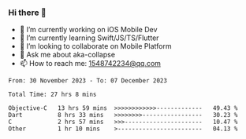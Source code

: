 ### Hi there 👋

<!--
**AkaShark/AkaShark** is a ✨ _special_ ✨ repository because its `README.md` (this file) appears on your GitHub profile.

Here are some ideas to get you started:
-->

- 🔭 I’m currently working on iOS Mobile Dev
- 🌱 I’m currently learning Swift/JS/TS/Flutter
- 👯 I’m looking to collaborate on Mobile Platform 
- 💬 Ask me about aka-collapse
- 📫 How to reach me: 1548742234@qq.com


<!--START_SECTION:waka-->

```all_time
From: 30 November 2023 - To: 07 December 2023

Total Time: 27 hrs 8 mins

Objective-C   13 hrs 59 mins  >>>>>>>>>>>>-------------   49.43 %
Dart          8 hrs 33 mins   >>>>>>>>-----------------   30.23 %
C             2 hrs 57 mins   >>>----------------------   10.47 %
Other         1 hr 10 mins    >------------------------   04.13 %
```

<!--END_SECTION:waka-->

<!-- 
[![Anurag's github stats](https://github-readme-stats.vercel.app/api?username=AkaShark&show_icons=true&theme=radical)](https://github.com/anuraghazra/github-readme-stats)

[![Top Langs](https://github-readme-stats.vercel.app/api/top-langs/?username=AkaShark&layout=compact)](https://github.com/anuraghazra/github-readme-stats)
-->

